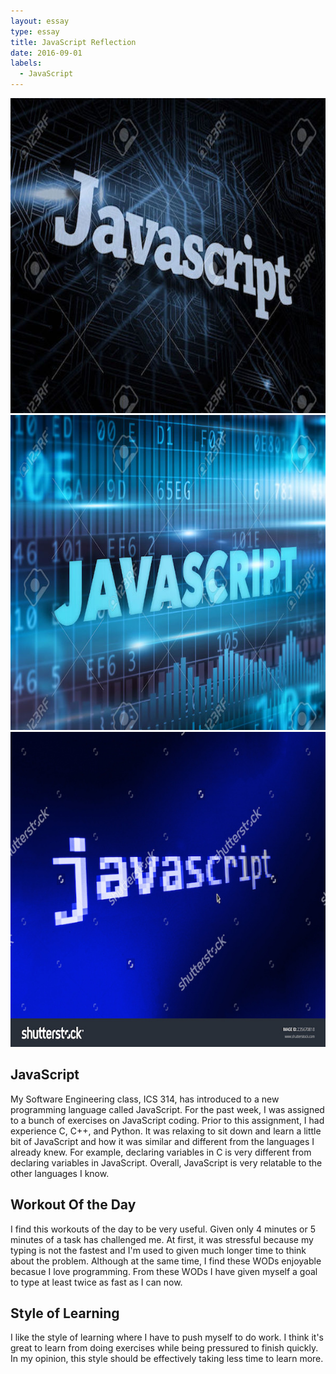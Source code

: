 ```yaml
---
layout: essay
type: essay
title: JavaScript Reflection
date: 2016-09-01
labels:
  - JavaScript
---
```


<img class="ui tiny left circular floated image" src="../images/JS.jpg">
<img class="ui tiny left circular floated image" src="../images/JavaSquare.jpg">
<img class="ui tiny left circular floated image" src="../images/PixelJava.jpg">

<br />

## JavaScript

My Software Engineering class, ICS 314, has introduced to a new programming language called JavaScript. For the past week, I was assigned to a bunch of exercises on JavaScript coding. Prior to this assignment, I had experience C, C++, and Python. It was relaxing to sit down and learn a little bit of JavaScript and how it was similar and different from the languages I already knew. For example, declaring variables in C is very different from declaring variables in JavaScript. Overall, JavaScript is very relatable to the other languages I know.

## Workout Of the Day

I find this workouts of the day to be very useful. Given only 4 minutes or 5 minutes of a task has challenged me. At first, it was stressful because my typing is not the fastest and I'm used to given much longer time to think about the problem. Although at the same time, I find these WODs enjoyable becasue I love programming. From these WODs I have given myself a goal to type at least twice as fast as I can now.

## Style of Learning

I like the style of learning where I have to push myself to do work. I think it's great to learn from doing exercises while being pressured to finish quickly. In my opinion, this style should be effectively taking less time to learn more.
